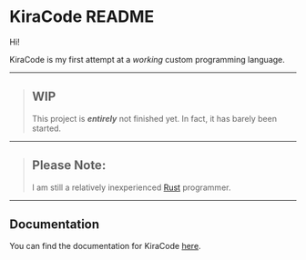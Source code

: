 # KiraCode README

Hi!

KiraCode is my first attempt at  a *working* custom programming language.

---

> ## **WIP**
>
> This project is ***entirely*** not finished yet. In fact, it has barely been started.

---

> ## **Please Note:**
>
> I am still a relatively inexperienced [Rust](https://www.rust-lang.org) programmer.

---

## Documentation

You can find the documentation for KiraCode [here](./docs/introduction.md).
